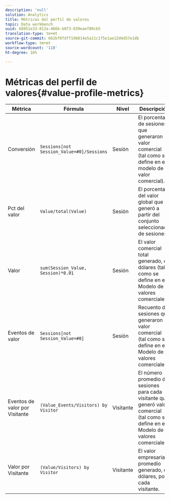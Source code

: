 ```yaml
---
description: 'null'
solution: Analytics
title: Métricas del perfil de valores
topic: Data workbench
uuid: 68951e33-013a-466b-b0f3-839eaef89cb5
translation-type: tm+mt
source-git-commit: 662bf8fdff196814e5a11c1f5e1ae12d4d57e1db
workflow-type: tm+mt
source-wordcount: '118'
ht-degree: 16%

---
```



# Métricas del perfil de valores{#value-profile-metrics}

| Métrica | Fórmula | Nivel | Descripción |
|---|---|---|---|
| Conversión  | `Sessions[not Session_Value=#0]/Sessions` | Sesión | El porcentaje de sesiones que generaron valor comercial (tal como se define en el modelo de valor comercial). |
| Pct del valor | `Value/total(Value)` | Sesión | El porcentaje del valor global que se generó a partir del conjunto seleccionado de sesiones. |
| Valor | `sum(Session_Value, Session)*0.01` | Sesión | El valor comercial total generado, en dólares (tal como se define en el Modelo de valores comerciales). |
| Eventos de valor | `Sessions[not Session_Value=#0]` | Sesión | Recuento de sesiones que generaron valor comercial (tal como se define en el Modelo de valores comerciales). |
| Eventos de valor por Visitante | `(Value_Events/Visitors) by Visitor` | Visitante | El número promedio de sesiones para cada visitante que generó valor comercial (tal como se define en el Modelo de valores comerciales). |
| Valor por Visitante | `(Value/Visitors) by Visitor` | Visitante | El valor empresarial promedio generado, en dólares, por cada visitante. |
